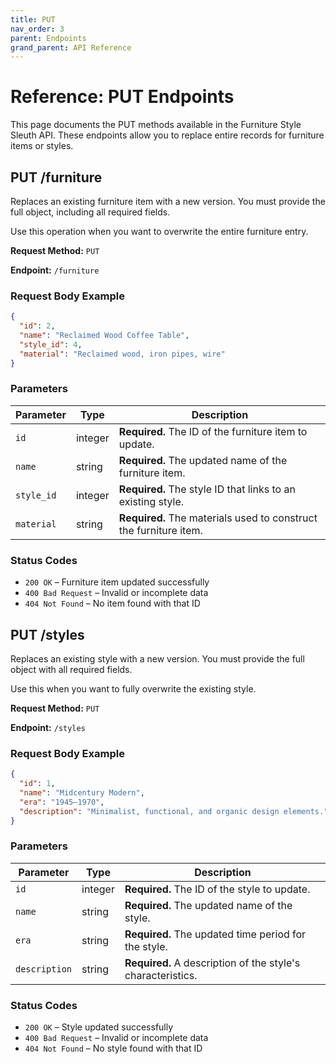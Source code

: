 ```yaml
---
title: PUT
nav_order: 3
parent: Endpoints
grand_parent: API Reference
---
```


# Reference: PUT Endpoints

This page documents the PUT methods available in the Furniture Style Sleuth API. These endpoints allow you to replace entire records for furniture items or styles.

## PUT /furniture

Replaces an existing furniture item with a new version. You must provide the full object, including all required fields.

Use this operation when you want to overwrite the entire furniture entry.

**Request Method:** `PUT`

**Endpoint:** `/furniture`

### Request Body Example

```json
{
  "id": 2,
  "name": "Reclaimed Wood Coffee Table",
  "style_id": 4,
  "material": "Reclaimed wood, iron pipes, wire"
}
```

### Parameters

| Parameter   | Type     | Description                                                                 |
|-------------|----------|-----------------------------------------------------------------------------|
| `id`        | integer  | **Required.** The ID of the furniture item to update.                       |
| `name`      | string   | **Required.** The updated name of the furniture item.                       |
| `style_id`  | integer  | **Required.** The style ID that links to an existing style.                 |
| `material`  | string   | **Required.** The materials used to construct the furniture item.                   |

### Status Codes

- `200 OK` – Furniture item updated successfully  
- `400 Bad Request` – Invalid or incomplete data  
- `404 Not Found` – No item found with that ID  

## PUT /styles

Replaces an existing style with a new version. You must provide the full object with all required fields.

Use this when you want to fully overwrite the existing style.

**Request Method:** `PUT`

**Endpoint:** `/styles`

### Request Body Example

```json
{
  "id": 1,
  "name": "Midcentury Modern",
  "era": "1945–1970",
  "description": "Minimalist, functional, and organic design elements."
}
```

### Parameters

| Parameter     | Type     | Description                                                              |
|---------------|----------|--------------------------------------------------------------------------|
| `id`          | integer  | **Required.** The ID of the style to update.                             |
| `name`        | string   | **Required.** The updated name of the style.                             |
| `era`         | string   | **Required.** The updated time period for the style.                     |
| `description` | string   | **Required.** A description of the style's characteristics.    |

### Status Codes
- `200 OK` – Style updated successfully  
- `400 Bad Request` – Invalid or incomplete data  
- `404 Not Found` – No style found with that ID  
